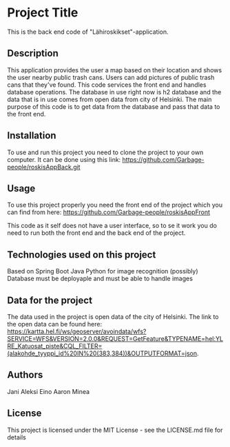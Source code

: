 # Project Title
This is the back end code of "Lähiroskikset"-application.

## Description
This application provides the user a map based on their location and shows the user nearby public trash cans. Users can add pictures of public trash cans that they've found. This code services the front end and handles database operations. The database in use right now is h2 database and the data that is in use comes from open data from city of Helsinki. The main purpose of this code is to get data from the database and pass that data to the front end.

## Installation
To use and run this project you need to clone the project to your own computer. It can be done using this link:
https://github.com/Garbage-people/roskisAppBack.git

## Usage
To use this project properly you need the front end of the project which you can find from here:
https://github.com/Garbage-people/roskisAppFront

This code as it self does not have a user interface, so to se it work you do need to run both the front end and the back end of the project. 

## Technologies used on this project
Based on Spring Boot Java
Python for image recognition (possibly)
Database must be deployaple and must be able to handle images

## Data for the project
The data used in the project is open data of the city of Helsinki. The link to the open data can be found here: https://kartta.hel.fi/ws/geoserver/avoindata/wfs?SERVICE=WFS&VERSION=2.0.0&REQUEST=GetFeature&TYPENAME=hel:YLRE_Katuosat_piste&CQL_FILTER=(alakohde_tyyppi_id%20IN%20(383,384))&OUTPUTFORMAT=json.

## Authors
Jani
Aleksi
Eino
Aaron
Minea

## License
This project is licensed under the MIT License - see the LICENSE.md file for details
